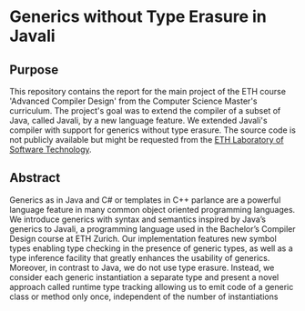 # Generics without Type Erasure in Javali

## Purpose
This repository contains the report for the main project of the ETH course 'Advanced Compiler Design' from the Computer Science Master's curriculum.
The project's goal was to extend the compiler of a subset of Java, called Javali, by a new language feature.
We extended Javali's compiler with support for generics without type erasure.
The source code is not publicly available but might be requested from the [ETH Laboratory of Software Technology](https://www.lst.inf.ethz.ch/).

## Abstract
Generics as in Java and C# or templates in C++ parlance are
a powerful language feature in many common object oriented
programming languages. We introduce generics with
syntax and semantics inspired by Java’s generics to Javali,
a programming language used in the Bachelor’s Compiler
Design course at ETH Zurich. Our implementation features
new symbol types enabling type checking in the presence of
generic types, as well as a type inference facility that greatly
enhances the usability of generics. Moreover, in contrast to
Java, we do not use type erasure. Instead, we consider each
generic instantiation a separate type and present a novel
approach called runtime type tracking allowing us to emit
code of a generic class or method only once, independent of
the number of instantiations
